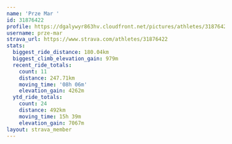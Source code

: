 ```yaml
---
name: 'Prze Mar '
id: 31876422
profile: https://dgalywyr863hv.cloudfront.net/pictures/athletes/31876422/22548952/4/large.jpg
username: prze-mar
strava_url: https://www.strava.com/athletes/31876422
stats:
  biggest_ride_distance: 180.04km
  biggest_climb_elevation_gain: 979m
  recent_ride_totals:
    count: 11
    distance: 247.71km
    moving_time: '08h 06m'
    elevation_gain: 4262m
  ytd_ride_totals:
    count: 24
    distance: 492km
    moving_time: 15h 39m
    elevation_gain: 7067m
layout: strava_member
--- 
```

